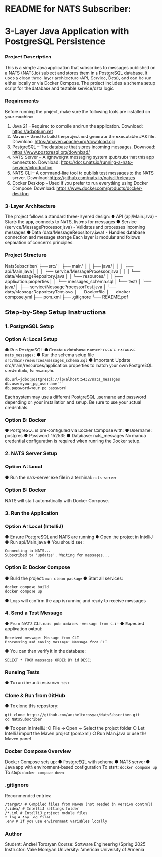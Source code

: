 # README for NATS Subscriber:

# 3-Layer Java Application with PostgreSQL Persistence

### Project Description

This is a simple Java application that subscribes to messages published on a NATS
(NATS.io) subject and stores them in a PostgreSQL database. It uses a clean
three-layer architecture (API, Service, Data), and can be run either locally or via
Docker Compose. The project includes a schema setup script for the database and
testable service/data logic.

### Requirements

Before running the project, make sure the following tools are installed on your
machine:

1. Java 21 – Required to compile and run the application.
    Download: https://adoptium.net
2. Maven – Used to build the project and generate the executable JAR file.
    Download: https://maven.apache.org/download.cgi
3. PostgreSQL – The database that stores incoming messages.
    Download: https://www.postgresql.org/download/
4. NATS Server – A lightweight messaging system (pub/sub) that this app
    connects to.
    Download: https://docs.nats.io/running-a-nats-service/introduction
5. NATS CLI – A command-line tool to publish test messages to the NATS
    server.
    Download: https://github.com/nats-io/natscli/releases
6. Docker Desktop – Used if you prefer to run everything using Docker
    Compose.
    Download: https://www.docker.com/products/docker-desktop

### 3-Layer Architecture

The project follows a standard three-layered design:
● API (api/Main.java) - Starts the app, connects to NATS, listens for messages
● Service (service/MessageProcessor.java) - Validates and processes
incoming messages
● Data (data/MessageRepository.java) - Handles database connection and
message storage
Each layer is modular and follows separation of concerns principles.


### Project Structure

NatsSubscriber/
├── src/
│ ├── main/
│ │ ├── java/
│ │ │ ├── api/Main.java
│ │ │ ├── service/MessageProcessor.java
│ │ │ └── data/MessageRepository.java
│ │ └── resources/
│ │ ├── application.properties
│ │ └── messages_schema.sql
│ └── test/
│ └── java/
│ ├── service/MessageProcessorTest.java
│ └── data/MessageRepositoryTest.java
├── Dockerfile
├── docker-compose.yml
├── pom.xml
├── .gitignore
└── README.pdf

## Step-by-Step Setup Instructions

### 1. PostgreSQL Setup

### Option A: Local Setup


● Run PostgreSQL
● Create a database named: ```CREATE DATABASE nats_messages;```
● Run the schema setup file ```src/main/resources/messages_schema.sql```
● Important: Update src/main/resources/application.properties to match your
own PostgreSQL credentials, for example:
```
db.url=jdbc:postgresql://localhost:5432/nats_messages
db.user=your_pg_username```
db.password=your_pg_password
```
Each system may use a different PostgreSQL username and password
depending on your installation and setup. Be sure to use your actual
credentials.

### Option B: Docker

● PostgreSQL is pre-configured via Docker Compose with:
● Username: postgres
● Password: 152535
● Database: nats_messages
No manual credential configuration is required when running the Docker setup.


### 2. NATS Server Setup

### Option A: Local


● Run the nats-server.exe file in a terminal: ```nats-server```

### Option B: Docker

NATS will start automatically with Docker Compose.

### 3. Run the Application

### Option A: Local (IntelliJ)


● Ensure PostgreSQL and NATS are running
● Open the project in IntelliJ
● Run api/Main.java
● You should see:
```
Connecting to NATS...
Subscribed to 'updates'. Waiting for messages...
```
### Option B: Docker Compose


● Build the project: ```mvn clean package```
● Start all services:
```
docker compose build
docker compose up
```
● Logs will confirm the app is running and ready to receive messages.

### 4. Send a Test Message

● From NATS CLI:  ```nats pub updates "Message from CLI"```
● Expected application output:
```
Received message: Message from CLI
Processing and saving message: Message from CLI
```
● You can then verify it in the database:
```
SELECT * FROM messages ORDER BY id DESC;
```

### Running Tests

● To run the unit tests: ```mvn test```

### Clone & Run from GitHub


● To clone this repository:
```
git clone https://github.com/anzheltorosyan/NatsSubscriber.git
cd NatsSubscriber
```

● To open in IntelliJ:
○ File → Open → Select the project folder
○ Let IntelliJ import the Maven project (pom.xml)
○ Run Main.java or use the Maven panel

### Docker Compose Overview

Docker Compose sets up:
● PostgreSQL with schema
● NATS server
● Java app with environment-based configuration
To start:  ```docker compose up```
To stop:  ```docker compose down```

### .gitignore

Recommended entries:
```
/target/ # Compiled files from Maven (not needed in version control)
/.idea/ # IntelliJ settings folder
/*.iml # IntelliJ project module files
*.log # Any log files
.env # If you use environment variables locally
```

### Author

Student: Anzhel Torosyan
Course: Software Engineering (Spring 2025)
Instructor: Vahe Momjyan
University: American University of Armenia


